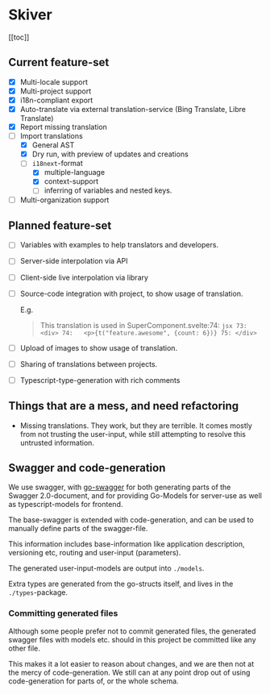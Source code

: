 # Skiver

[[toc]]

## Current feature-set

- [X] Multi-locale support
- [X] Multi-project support
- [X] i18n-compliant export
- [X] Auto-translate via external translation-service (Bing Translate, Libre Translate)
- [X] Report missing translation
- [ ] Import translations
  - [X] General AST
  - [X] Dry run, with preview of updates and creations
  - [ ] `i18next`-format
    - [X] multiple-language 
    - [X] context-support
    - [ ] inferring of variables and nested keys. 
- [ ] Multi-organization support

## Planned feature-set

- [ ] Variables with examples to help translators and developers.
- [ ] Server-side interpolation via API
- [ ] Client-side live interpolation via library
- [ ] Source-code integration with project, to show usage of translation.
      
     E.g.
     
     > This translation is used in SuperComponent.svelte:74:
       ```jsx
       73: <div>
       74:   <p>{t("feature.awesome", {count: 6})}
       75: </div>
       ```
- [ ] Upload of images to show usage of translation.
- [ ] Sharing of translations between projects.
- [ ] Typescript-type-generation with rich comments


## Things that are a mess, and need refactoring

- Missing translations. They work, but they are terrible. It comes mostly from not trusting the user-input, 
while still attempting to resolve this untrusted information.


## Swagger and code-generation

We use swagger, with [go-swagger](https://goswagger.io/) for both generating
parts of the Swagger 2.0-document, and for providing Go-Models for server-use
as well as typescript-models for frontend.

The base-swagger is extended with code-generation, and can be used to manually 
define parts of the swagger-file.

This information includes base-information like application description, versioning
etc, routing and user-input (parameters).

The generated user-input-models are output into `./models`.

Extra types are generated from the go-structs itself, and lives in the `./types`-package.

### Committing generated files

Although some people prefer not to commit generated files, the generated swagger files with
models etc. should in this project be committed like any other file.

This makes it a lot easier to reason about changes, and we are then not at the mercy of 
code-generation. We still can at any point drop out of using code-generation for parts of, 
or the whole schema.



